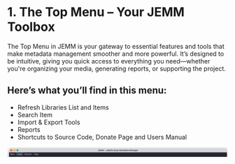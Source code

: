 # 1. The Top Menu – Your JEMM Toolbox ##

The Top Menu in JEMM is your gateway to essential features and tools that make metadata management smoother and more powerful. It’s designed to be intuitive, giving you quick access to everything you need—whether you're organizing your media, generating reports, or supporting the project.

## Here’s what you’ll find in this menu: ##
- Refresh Libraries List and Items
- Search Item
- Import & Export Tools
- Reports
- Shortcuts to Source Code, Donate Page and Users Manual

![Here's an example of JEMM Main Window](https://github.com/CesarBianchi/JellyfinEasyMetadataManager/blob/v1.2.3/docs/jemmdocs/docs/images/MainMenu.png?raw=true)
